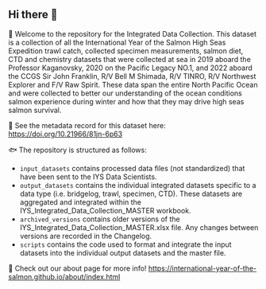 ## Hi there 👋

🙋 Welcome to the repository for the Integrated Data Collection. This dataset is a collection of all the International Year of the Salmon High Seas Expedition trawl catch, collected specimen measurements, salmon diet, CTD and chemistry datasets that were collected at sea in 2019 aboard the Professor Kaganovsky, 2020 on the Pacific Legacy NO.1, and 2022 aboard the CCGS Sir John Franklin, R/V Bell M Shimada, R/V TINRO, R/V Northwest Explorer and F/V Raw Spirit. These data span the entire North Pacific Ocean and were collected to better our understanding of the ocean conditions salmon experience during winter and how that they may drive high seas salmon survival.  

🤖 See the metadata record for this dataset here: https://doi.org/10.21966/81jn-6p63

🐟 The repository is structured as follows: 
  * `input_datasets` contains processed data files (not standardized) that have been sent to the IYS Data Scientists.
  * `output_datasets` contains the individual integrated datasets specific to a data type (i.e. bridgelog, trawl, specimen, CTD). These datasets are aggregated and integrated within the IYS_Integrated_Data_Collection_MASTER workbook. 
  * `archived_versions` contains older versions of the IYS_Integrated_Data_Collection_MASTER.xlsx file. Any changes between versions are recorded in the Changelog. 
  * `scripts` contains the code used to format and integrate the input datasets into the individual output datasets and the master file.

🦐 Check out our about page for more info! https://international-year-of-the-salmon.github.io/about/index.html

